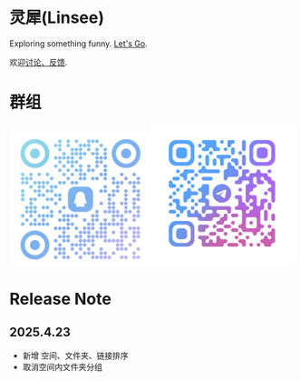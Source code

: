 # 灵犀(Linsee)

Exploring something funny.
[Let's Go](https://exploring.fun).

欢迎[讨论、反馈](https://github.com/sunzhenkai/exploring.fun/issues).

# 群组

[<img src="assets/images/group-qq.jpg" width="250"/><img src="assets/images/group-telegram.png" width="250"/>](image.png)

# Release Note

## 2025.4.23

- 新增 空间、文件夹、链接排序
- 取消空间内文件夹分组
